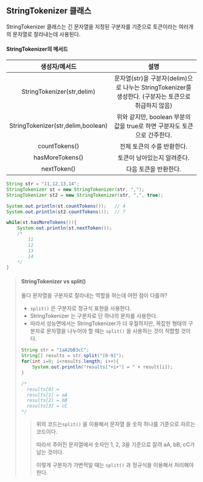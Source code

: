 ## StringTokenizer 클래스

StringTokenizer 클래스는 긴 문자열을 지정된 구분자를 기준으로 토큰이라는 여러개의 문자열로 잘라내는데 사용된다.

#### StringTokenizer의 메서드

|           생성자/메서드            |                             설명                             |
| :--------------------------------: | :----------------------------------------------------------: |
|     StringTokenizer(str,delim)     | 문자열(str)을 구분자(delim)으로 나누는  StringTokenizer를 생성한다. (구분자는 토큰으로 취급하지 않음) |
| StringTokenizer(str,delim,boolean) | 위와 같지만, boolean 부분의 값을 true로 하면 구분자도 토큰으로 간주한다. |
|           countTokens()            |                  전체 토큰의 수를 반환한다.                  |
|          hasMoreTokens()           |                 토큰이 남아있는지 알려준다.                  |
|            nextToken()             |                    다음 토큰을 반환한다.                     |

````java
String str = "11,12,13,14";
StringTokenizer st = new StringTokenizer(str, ",");
StringTokenizer st2 = new StringTokenizer(str, ",", true);

System.out.println(st.countTokens());	// 4
System.out.println(st2.countTokens());	// 7

while(st.hasMoreTokens()){
    System.out.println(st.nextToken());
    /*
    	11
    	12
    	13
    	14
    */
}

````



> #### StringTokenizer vs split()
>
> 둘다 문자열을 구분자로 잘라내는 역할을 하는데 어떤 점이 다를까?
>
> - `split()` 은 구분자로 정규식 표현을 사용한다.
> - StringTokenizer 는 구분자로 단 하나의 문자를 사용한다.
> - 따라서 성능면에서는 StringTokenizer가 더 우월하지만, 복잡한 형태의 구분자로 문자열을 나누어야 할 때는 `split()` 을 사용하는 것이 적합할 것이다.
>
> ````java
> String str = "1aA2bB3cC";
> String[] results = str.split("[0-9]");
> for(int i=0; i<results.length; i++){
>     System.out.println("results["+i+"] = " + result[i]);
> }
> 
> /*
> 	results[0] = 
> 	results[1] = aA
> 	results[2] = bB
> 	results[3] = cC
> */
> ````
>
> > 위의 코드는`split()` 을 이용해서 문자열 을 숫자 하나를 기준으로 자르는 코드이다.
> >
> > 따라서 주어진 문자열에서 숫자인 1, 2, 3을 기준으로 잘려 aA, bB, cC가 남는 것이다.
> >
> > 이렇게 구분자가 가변적일 때는 `split()` 과 정규식을 이용해서 처리해야 한다.

